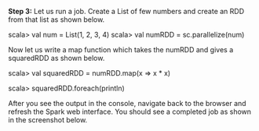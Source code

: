 **Step 3:** Let us run a job. Create a List of few numbers and create an RDD from that list as shown below.

scala> val num = List(1, 2, 3, 4)
scala> val numRDD = sc.parallelize(num)

Now let us write a map function which takes the numRDD and gives a squaredRDD as shown below.

scala> val squaredRDD = numRDD.map(x => x * x)

scala> squaredRDD.foreach(println)

After you see the output in the console, navigate back to the browser and refresh the Spark web interface. You should see a completed job as shown in the screenshot below.